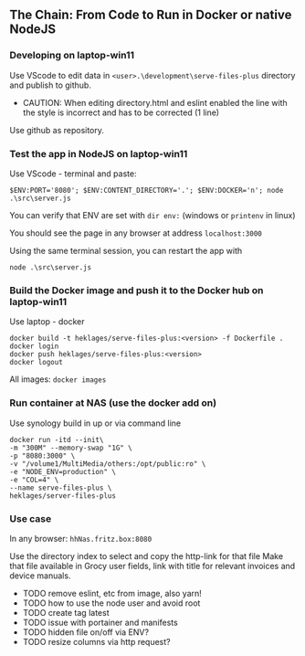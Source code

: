 ## The Chain: From Code to Run in Docker or native NodeJS

### Developing on laptop-win11

Use VScode to edit data in `<user>.\development\serve-files-plus` directory and publish to github.

- CAUTION: When editing directory.html and eslint enabled the line with the style is incorrect and has to be corrected (1 line)

Use github as repository.

### Test the app in NodeJS on laptop-win11

Use VScode - terminal and paste:

`$ENV:PORT='8080'; $ENV:CONTENT_DIRECTORY='.'; $ENV:DOCKER='n'; node .\src\server.js`

You can verify that ENV are set with `dir env:` (windows or `printenv` in linux)

You should see the page in any browser at address `localhost:3000`

Using the same terminal session, you can restart the app with

`node .\src\server.js`

### Build the Docker image and push it to the Docker hub on laptop-win11

Use laptop - docker

```Docker
docker build -t heklages/serve-files-plus:<version> -f Dockerfile .
docker login
docker push heklages/serve-files-plus:<version>
docker logout
```

All images:
`docker images`

### Run container at NAS (use the docker add on)

Use synology build in up or via command line

```Docker
docker run -itd --init\
-m "300M" --memory-swap "1G" \
-p "8080:3000" \
-v "/volume1/MultiMedia/others:/opt/public:ro" \
-e "NODE_ENV=production" \
-e "COL=4" \
--name serve-files-plus \
heklages/server-files-plus 
```

### Use case

In any browser: `hhNas.fritz.box:8080`

Use the directory index to select and copy the http-link for that file Make that file available in Grocy user fields, link with title for relevant invoices and device manuals.

- TODO remove eslint, etc from image, also yarn!
- TODO how to use the node user and avoid root
- TODO create tag latest
- TODO issue with portainer and manifests
- TODO hidden file on/off via ENV?
- TODO resize columns via http request?
